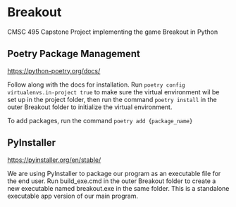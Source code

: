 # Breakout

CMSC 495 Capstone Project implementing the game Breakout in Python

## Poetry Package Management

https://python-poetry.org/docs/

Follow along with the docs for installation. Run `poetry config virtualenvs.in-project true` to make sure the virtual environment wil be set up in the project folder, then run the command `poetry install` in the outer Breakout folder to initialize the virtual environment.

To add packages, run the command `poetry add {package_name}`

## PyInstaller

https://pyinstaller.org/en/stable/

We are using PyInstaller to package our program as an executable file for the end user. Run build_exe.cmd in the outer Breakout folder to create a new executable named breakout.exe in the same folder. This is a standalone executable app version of our main program.
